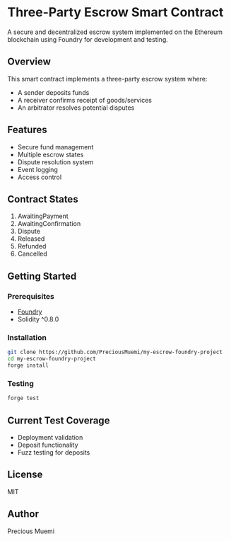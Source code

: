 # Three-Party Escrow Smart Contract

A secure and decentralized escrow system implemented on the Ethereum blockchain using Foundry for development and testing.

## Overview

This smart contract implements a three-party escrow system where:
- A sender deposits funds
- A receiver confirms receipt of goods/services
- An arbitrator resolves potential disputes

## Features

- Secure fund management
- Multiple escrow states
- Dispute resolution system
- Event logging
- Access control

## Contract States

1. AwaitingPayment
2. AwaitingConfirmation
3. Dispute
4. Released
5. Refunded
6. Cancelled

## Getting Started

### Prerequisites

- [Foundry](https://github.com/foundry-rs/foundry)
- Solidity ^0.8.0

### Installation

```bash
git clone https://github.com/PreciousMuemi/my-escrow-foundry-project
cd my-escrow-foundry-project
forge install
```

### Testing

```bash
forge test
```

## Current Test Coverage

- Deployment validation
- Deposit functionality
- Fuzz testing for deposits

## License

MIT

## Author

Precious Muemi